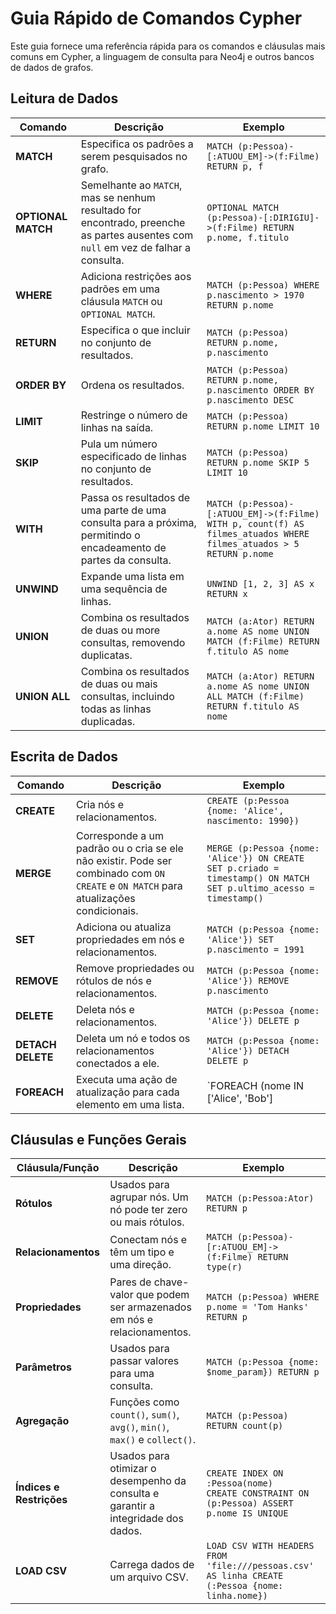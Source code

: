 
# Guia Rápido de Comandos Cypher

Este guia fornece uma referência rápida para os comandos e cláusulas mais comuns em Cypher, a linguagem de consulta para Neo4j e outros bancos de dados de grafos.

## **Leitura de Dados**

| Comando | Descrição | Exemplo |
| --- | --- | --- |
| **MATCH** | Especifica os padrões a serem pesquisados no grafo. | `MATCH (p:Pessoa)-[:ATUOU_EM]->(f:Filme) RETURN p, f` |
| **OPTIONAL MATCH** | Semelhante ao `MATCH`, mas se nenhum resultado for encontrado, preenche as partes ausentes com `null` em vez de falhar a consulta. | `OPTIONAL MATCH (p:Pessoa)-[:DIRIGIU]->(f:Filme) RETURN p.nome, f.titulo` |
| **WHERE** | Adiciona restrições aos padrões em uma cláusula `MATCH` ou `OPTIONAL MATCH`. | `MATCH (p:Pessoa) WHERE p.nascimento > 1970 RETURN p.nome` |
| **RETURN** | Especifica o que incluir no conjunto de resultados. | `MATCH (p:Pessoa) RETURN p.nome, p.nascimento` |
| **ORDER BY** | Ordena os resultados. | `MATCH (p:Pessoa) RETURN p.nome, p.nascimento ORDER BY p.nascimento DESC` |
| **LIMIT** | Restringe o número de linhas na saída. | `MATCH (p:Pessoa) RETURN p.nome LIMIT 10` |
| **SKIP** | Pula um número especificado de linhas no conjunto de resultados. | `MATCH (p:Pessoa) RETURN p.nome SKIP 5 LIMIT 10` |
| **WITH** | Passa os resultados de uma parte de uma consulta para a próxima, permitindo o encadeamento de partes da consulta. | `MATCH (p:Pessoa)-[:ATUOU_EM]->(f:Filme) WITH p, count(f) AS filmes_atuados WHERE filmes_atuados > 5 RETURN p.nome` |
| **UNWIND** | Expande uma lista em uma sequência de linhas. | `UNWIND [1, 2, 3] AS x RETURN x` |
| **UNION** | Combina os resultados de duas ou more consultas, removendo duplicatas. | `MATCH (a:Ator) RETURN a.nome AS nome UNION MATCH (f:Filme) RETURN f.titulo AS nome` |
| **UNION ALL** | Combina os resultados de duas ou mais consultas, incluindo todas as linhas duplicadas. | `MATCH (a:Ator) RETURN a.nome AS nome UNION ALL MATCH (f:Filme) RETURN f.titulo AS nome` |

## **Escrita de Dados**

| Comando | Descrição | Exemplo |
| --- | --- | --- |
| **CREATE** | Cria nós e relacionamentos. | `CREATE (p:Pessoa {nome: 'Alice', nascimento: 1990})` |
| **MERGE** | Corresponde a um padrão ou o cria se ele não existir. Pode ser combinado com `ON CREATE` e `ON MATCH` para atualizações condicionais. | `MERGE (p:Pessoa {nome: 'Alice'}) ON CREATE SET p.criado = timestamp() ON MATCH SET p.ultimo_acesso = timestamp()` |
| **SET** | Adiciona ou atualiza propriedades em nós e relacionamentos. | `MATCH (p:Pessoa {nome: 'Alice'}) SET p.nascimento = 1991` |
| **REMOVE** | Remove propriedades ou rótulos de nós e relacionamentos. | `MATCH (p:Pessoa {nome: 'Alice'}) REMOVE p.nascimento` |
| **DELETE** | Deleta nós e relacionamentos. | `MATCH (p:Pessoa {nome: 'Alice'}) DELETE p` |
| **DETACH DELETE** | Deleta um nó e todos os relacionamentos conectados a ele. | `MATCH (p:Pessoa {nome: 'Alice'}) DETACH DELETE p` |
| **FOREACH** | Executa uma ação de atualização para cada elemento em uma lista. | `FOREACH (nome IN ['Alice', 'Bob'] | CREATE (:Pessoa {nome: nome}))` |

## **Cláusulas e Funções Gerais**

| Cláusula/Função | Descrição | Exemplo |
| --- | --- | --- |
| **Rótulos** | Usados para agrupar nós. Um nó pode ter zero ou mais rótulos. | `MATCH (p:Pessoa:Ator) RETURN p` |
| **Relacionamentos** | Conectam nós e têm um tipo e uma direção. | `MATCH (p:Pessoa)-[r:ATUOU_EM]->(f:Filme) RETURN type(r)` |
| **Propriedades** | Pares de chave-valor que podem ser armazenados em nós e relacionamentos. | `MATCH (p:Pessoa) WHERE p.nome = 'Tom Hanks' RETURN p` |
| **Parâmetros** | Usados para passar valores para uma consulta. | `MATCH (p:Pessoa {nome: $nome_param}) RETURN p` |
| **Agregação** | Funções como `count()`, `sum()`, `avg()`, `min()`, `max()` e `collect()`. | `MATCH (p:Pessoa) RETURN count(p)` |
| **Índices e Restrições** | Usados para otimizar o desempenho da consulta e garantir a integridade dos dados. | `CREATE INDEX ON :Pessoa(nome)`<br>`CREATE CONSTRAINT ON (p:Pessoa) ASSERT p.nome IS UNIQUE` |
| **LOAD CSV** | Carrega dados de um arquivo CSV. | `LOAD CSV WITH HEADERS FROM 'file:///pessoas.csv' AS linha CREATE (:Pessoa {nome: linha.nome})` |
